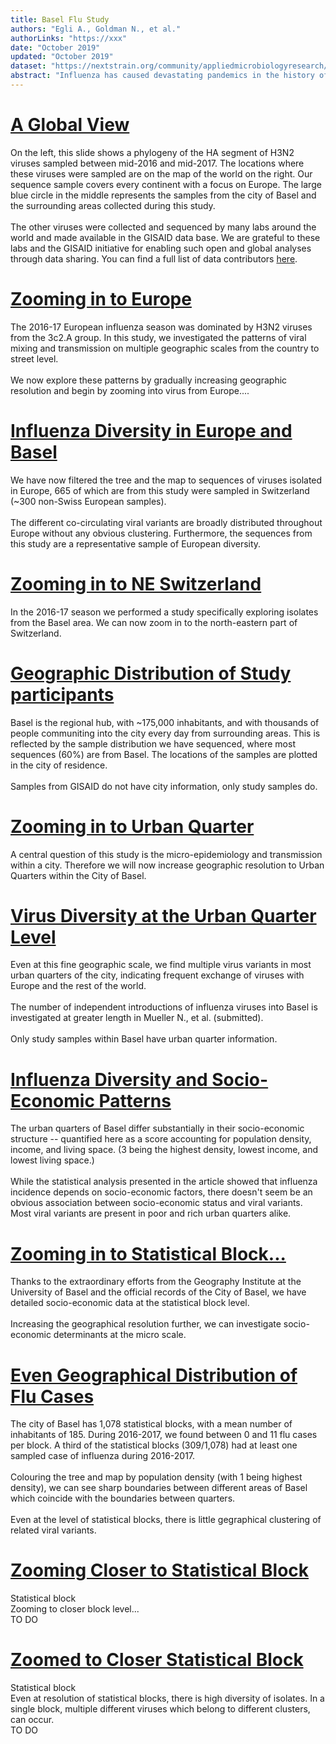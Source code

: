 ```yaml
---
title: Basel Flu Study
authors: "Egli A., Goldman N., et al."
authorLinks: "https://xxx"
date: "October 2019"
updated: "October 2019"
dataset: "https://nextstrain.org/community/appliedmicrobiologyresearch/Influenza-2016-2017/h3n2/ha?c=country&p=grid"
abstract: "Influenza has caused devastating pandemics in the history of humankind. But, even without pandemics, every year the high morbidity and mortality associated with non-pandemic influenza strains have a major impact on individual and public health. Interactions and dynamics of influenza transmission events have been described across different scales: globally, across continents, on university campuses, and within households. Therefore, it has become pressing to answer one of the key questions in influenza epidemiology: how influenza propagates within a city?"
---
```


# [A Global View](https://nextstrain.org/community/appliedmicrobiologyresearch/Influenza-2016-2017/h3n2/ha?c=country&p=grid)

On the left, this slide shows a phylogeny of the HA segment of H3N2 viruses sampled between mid-2016 and mid-2017. The locations where these viruses were sampled are on the map of the world on the right. Our sequence sample covers every continent with a focus on Europe. The large blue circle in the middle represents the samples from the city of Basel and the surrounding areas collected during this study.
<br><br>
The other viruses were collected and sequenced by many labs around the world and made available in the GISAID data base. We are grateful to these labs and the GISAID initiative for enabling such open and global analyses through data sharing. You can find a full list of data contributors [here](https://github.com/appliedmicrobiologyresearch/Influenza-2016-2017/blob/master/data_information/acknowledgement_table.tsv).

# [Zooming in to Europe](https://nextstrain.org/community/appliedmicrobiologyresearch/Influenza-2016-2017/h3n2/ha?p=grid&d=tree,entropy&r=country_europe&clade=root)

The 2016-17 European influenza season was dominated by H3N2 viruses from the 3c2.A group. In this study, we investigated the patterns of viral mixing and transmission on multiple geographic scales from the country to street level. 
<br><br>
We now explore these patterns by gradually increasing geographic resolution and begin by zooming into virus from Europe....

# [Influenza Diversity in Europe and Basel](https://nextstrain.org/community/appliedmicrobiologyresearch/Influenza-2016-2017/h3n2/ha?f_region=Europe&c=clade_membership&p=grid&r=country_europe&clade=root)

We have now filtered the tree and the map to sequences of viruses isolated in Europe, 665 of which are from this study were sampled in Switzerland (~300 non-Swiss European samples).
<br><br>
The different co-circulating viral variants are broadly distributed throughout Europe without any obvious clustering. Furthermore, the sequences from this study are a representative sample of European diversity.

# [Zooming in to NE Switzerland](https://nextstrain.org/community/appliedmicrobiologyresearch/Influenza-2016-2017/h3n2/ha?f_region=Europe&f_country=Germany,Switzerland,France&c=city&p=grid&r=city&d=tree,entropy&clade=root)

In the 2016-17 season we performed a study specifically exploring isolates from the Basel area. We can now zoom in to the north-eastern part of Switzerland.

# [Geographic Distribution of Study participants](https://nextstrain.org/community/appliedmicrobiologyresearch/Influenza-2016-2017/h3n2/ha?f_region=Europe&f_country=Germany,Switzerland,France&c=city&p=grid&r=city&clade=root)

Basel is the regional hub, with ~175,000 inhabitants, and with thousands of people communiting into the city every day from surrounding areas. This is reflected by the sample distribution we have sequenced, where most sequences (60%) are from Basel. The locations of the samples are plotted in the city of residence.
<br><br>
Samples from GISAID do not have city information, only study samples do.

# [Zooming in to Urban Quarter](https://nextstrain.org/community/appliedmicrobiologyresearch/Influenza-2016-2017/h3n2/ha?c=quarter&f_city=Basel&p=grid&r=quarter&d=tree,entropy&clade=root)

A central question of this study is the micro-epidemiology and transmission within a city. Therefore we will now increase geographic resolution to Urban Quarters within the City of Basel.

# [Virus Diversity at the Urban Quarter Level](https://nextstrain.org/community/appliedmicrobiologyresearch/Influenza-2016-2017/h3n2/ha?c=quarter&f_city=Basel&p=grid&r=quarter&clade=root)

Even at this fine geographic scale, we find multiple virus variants in most urban quarters of the city, indicating frequent exchange of viruses with Europe and the rest of the world.
<br><br>
The number of independent introductions of influenza viruses into Basel is investigated at greater length in Mueller N., et al. (submitted).
<br><br>
Only study samples within Basel have urban quarter information.

# [Influenza Diversity and Socio-Economic Patterns](https://nextstrain.org/community/appliedmicrobiologyresearch/Influenza-2016-2017/h3n2/ha?c=Social_Score_sum&f_city=Basel&p=grid&r=quarter&clade=root)

The urban quarters of Basel differ substantially in their socio-economic structure -- quantified here as a score accounting for population density, income, and living space. (3 being the highest density, lowest income, and lowest living space.)
<br><br>
While the statistical analysis presented in the article showed that influenza incidence depends on socio-economic factors, there doesn't seem be an obvious association between socio-economic status and viral variants. Most viral variants are present in poor and rich urban quarters alike.

# [Zooming in to Statistical Block...](https://nextstrain.org/community/appliedmicrobiologyresearch/Influenza-2016-2017/h3n2/ha?c=Einwohner_proHektare_Klassifiziert&f_city=Bettingen,Riehen,Basel&d=tree,entropy&r=block&clade=root)

Thanks to the extraordinary efforts from the Geography Institute at the University of Basel and the official records of the City of Basel, we have detailed socio-economic data at the statistical block level. 
<br><br>
Increasing the geographical resolution further, we can investigate socio-economic determinants at the micro scale.

# [Even Geographical Distribution of Flu Cases](https://nextstrain.org/community/appliedmicrobiologyresearch/Influenza-2016-2017/h3n2/ha?c=Einwohner_proHektare_Klassifiziert&f_city=Bettingen,Riehen,Basel&r=block&clade=root)

The city of Basel has 1,078 statistical blocks, with a mean number of inhabitants of 185. During 2016-2017, we found between 0 and 11 flu cases per block. A third of the statistical blocks (309/1,078) had at least one sampled case of influenza during 2016-2017.
<br><br>
Colouring the tree and map by population density (with 1 being highest density), we can see sharp boundaries between different areas of Basel which coincide with the boundaries between quarters.
<br><br>
Even at the level of statistical blocks, there is little gegraphical clustering of related viral variants.

# [Zooming Closer to Statistical Block](https://nextstrain.org/community/appliedmicrobiologyresearch/Influenza-2016-2017/h3n2/ha?c=Einwohner_proHektare_Klassifiziert&f_city=Bettingen,Riehen,Basel&d=tree,entropy&p=grid&r=block&clade=root)

Statistical block
<br>
Zooming to closer block level...
<br>
TO DO

# [Zoomed to Closer Statistical Block](https://nextstrain.org/community/appliedmicrobiologyresearch/Influenza-2016-2017/h3n2/ha?c=Reineinkommen_Klassizfiziert&p=grid&r=block&clade=root)

Statistical block
<br>
Even at resolution of statistical blocks, there is high diversity of isolates. In a single block, multiple different viruses which belong to different clusters, can occur.
<br>
TO DO
